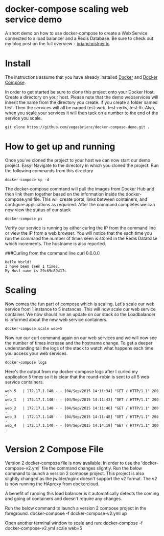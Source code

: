# docker-compose scaling web service demo
A short demo on how to use docker-compose to create a Web Service connected to a load balancer and a Redis Database. Be sure to check out my blog post on the full overview - [brianchristner.io](https://www.brianchristner.io/how-to-scale-a-docker-container-with-docker-compose/)

# Install
The instructions assume that you have already installed [Docker](https://docs.docker.com/installation/) and [Docker Compose](https://docs.docker.com/compose/install/). 

In order to get started be sure to clone this project onto your Docker Host. Create a directory on your host. Please note that the demo webservices will inherit the name from the directory you create. If you create a folder named test. Then the services will all be named test-web, test-redis, test-lb. Also, when you scale your services it will then tack on a number to the end of the service you scale. 

    git clone https://github.com/vegasbrianc/docker-compose-demo.git .

# How to get up and running
Once you've cloned the project to your host we can now start our demo project. Easy! Navigate to the directory in which you cloned the project. Run the following commands from this directory 
    

    docker-compose up -d

The  docker-compose command will pull the images from Docker Hub and then link them together based on the information inside the docker-compose.yml file. This will create ports, links between containers, and configure applications as requrired. After the command completes we can now view the status of our stack

    docker-compose ps

Verify our service is running by either curlng the IP from the command line or view the IP from a web browser. You will notice that the each time you run the command the number of times seen is stored in the Redis Database which increments. The hostname is also reported.

###Curling from the command line
    curl 0.0.0.0
    
    Hello World!
    I have been seen 1 times.
    My Host name is 29c69c89417c

# Scaling
Now comes the fun part of compose which is scaling. Let's scale our web service from 1 instance to 5 instances. This will now scale our web service container. We now should run an update on our stack so the Loadbalancer is informed about the new web service containers.

    docker-compose scale web=5
    
Now run our curl command again on our web services and we will now see the number of times increase and the hostname change. To get a deeper understanding tail the logs of the stack to watch what happens each time you access your web services.

    docker-compose logs

Here's the output from my docker-compose logs after I curled my application 5 times so it is clear that the round-robin is sent to all 5 web service containers.

    web_5   | 172.17.1.140 - - [04/Sep/2015 14:11:34] "GET / HTTP/1.1" 200 -
    web_1   | 172.17.1.140 - - [04/Sep/2015 14:11:43] "GET / HTTP/1.1" 200 -
    web_2   | 172.17.1.140 - - [04/Sep/2015 14:11:46] "GET / HTTP/1.1" 200 -
    web_3   | 172.17.1.140 - - [04/Sep/2015 14:11:48] "GET / HTTP/1.1" 200 -
    web_4   | 172.17.1.140 - - [04/Sep/2015 14:14:19] "GET / HTTP/1.1" 200 -
    
# Version 2 Compose File
Version 2 docker-compose file is now available. In order to use the 'docker-compose-v2.yml' file the command changes slightly. Run the below command to launch a version 2 compose project. This project is also slightly changed as the jwilder/nginx doesn't support the v2 format. The v2 is now running the HAproxy from dockercloud.

A benefit of running this load balancer is it automatically detects the coming and going of containers and doesn't require any changes.

Run the below command to launch a version 2 compose project in the foreground.
    docker-compose -f docker-compose-v2.yml up

Open another terminal window to scale and run:
    docker-compose -f docker-compose-v2.yml scale web=5
